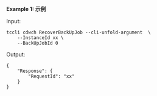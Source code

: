 **Example 1: 示例**



Input: 

```
tccli cdwch RecoverBackUpJob --cli-unfold-argument  \
    --InstanceId xx \
    --BackUpJobId 0
```

Output: 
```
{
    "Response": {
        "RequestId": "xx"
    }
}
```


